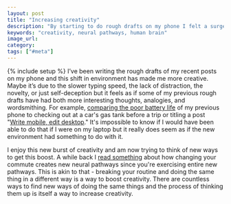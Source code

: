 ```yaml
---
layout: post
title: "Increasing creativity"
description: "By starting to do rough drafts on my phone I felt a surge in creativity. By doing the same, rote thing in a different way we're able to increase our creativity."
keywords: "creativity, neural pathways, human brain"
image_url:
category:
tags: ["#meta"]
---
```

{% include setup %}
I’ve been writing the rough drafts of my recent posts on my phone and this shift in environment has made me more creative. Maybe it’s due to the slower typing speed, the lack of distraction, the novelty, or just self-deception but it feels as if some of my previous rough drafts have had both more interesting thoughts, analogies, and wordsmithing. For example, [comparing the poor battery life](http://dangoldin.com/2019/12/23/iphone-11-battery/) of my previous phone to checking out at a car's gas tank before a trip or titling a post "[Write mobile, edit desktop](http://dangoldin.com/2019/12/24/write-mobile-edit-desktop/)." It's impossible to know if I would have been able to do that if I were on my laptop but it really does seem as if the new environment had something to do with it.

I enjoy this new burst of creativity and am now trying to think of new ways to get this boost. A while back I [read something](https://trainingindustry.com/articles/content-development/how-the-brain-learns/) about how changing your commute creates new neural pathways since you're exercising entire new pathways. This is akin to that - breaking your routine and doing the same thing in a different way is a way to boost creativity. There are countless ways to find new ways of doing the same things and the process of thinking them up is itself a way to increase creativity.
